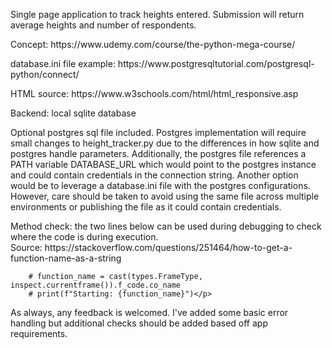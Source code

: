 <p>Single page application to track heights entered. Submission will return average heights and number of 
respondents.</p>

<p>Concept: https://www.udemy.com/course/the-python-mega-course/</p>
<p>database.ini file example: https://www.postgresqltutorial.com/postgresql-python/connect/</p>
<p>HTML source: https://www.w3schools.com/html/html_responsive.asp</p>

<p>Backend: local sqlite database</p>

<p>Optional postgres sql file included. Postgres implementation will require small changes to height_tracker.py due to 
the differences in how sqlite and postgres handle parameters. Additionally, the postgres file references a PATH 
variable DATABASE_URL which would point to the postgres instance and could contain credentials in the connection 
string. Another option would be to leverage a database.ini file with the postgres configurations. However, care should 
be taken to avoid using the same file across multiple environments or publishing the file as it could contain 
credentials.</p>

<p>Method check: the two lines below can be used during debugging to check where the code is
during execution.
<br>Source: https://stackoverflow.com/questions/251464/how-to-get-a-function-name-as-a-string

        # function_name = cast(types.FrameType, inspect.currentframe()).f_code.co_name
        # print(f"Starting: {function_name}")</p>

<p>As always, any feedback is welcomed. I've added some basic error handling but additional checks should be added based 
off app requirements.</p> 